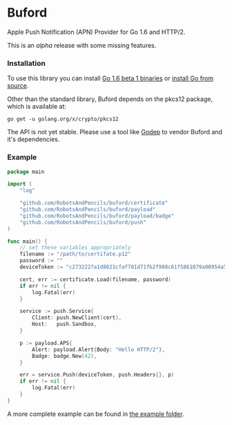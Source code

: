 # Buford

Apple Push Notification (APN) Provider for Go 1.6 and HTTP/2.

This is an _alpha_ release with some missing features.

### Installation

To use this library you can install [Go 1.6 beta 1 binaries](https://groups.google.com/forum/#!topic/golang-nuts/24zV9JeBoEE) or [install Go from source](https://golang.org/doc/install/source).

Other than the standard library, Buford depends on the pkcs12 package, which is available at:

```
go get -u golang.org/x/crypto/pkcs12
```

The API is not yet stable. Please use a tool like [Godep](https://github.com/tools/godep) to vendor Buford and it's dependencies.

### Example

```go
package main

import (
	"log"

	"github.com/RobotsAndPencils/buford/certificate"
	"github.com/RobotsAndPencils/buford/payload"
	"github.com/RobotsAndPencils/buford/payload/badge"
	"github.com/RobotsAndPencils/buford/push"
)

func main() {
	// set these variables appropriately
	filename := "/path/to/certifate.p12"
	password := ""
	deviceToken := "c2732227a1d8021cfaf781d71fb2f908c61f5861079a00954a5453f1d0281433"

	cert, err := certificate.Load(filename, password)
	if err != nil {
		log.Fatal(err)
	}

	service := push.Service{
		Client: push.NewClient(cert),
		Host:   push.Sandbox,
	}

	p := payload.APS{
		Alert: payload.Alert{Body: "Hello HTTP/2"},
		Badge: badge.New(42),
	}

	err = service.Push(deviceToken, push.Headers{}, p)
	if err != nil {
		log.Fatal(err)
	}
}
```

A more complete example can be found in [the example folder](https://github.com/RobotsAndPencils/buford/tree/master/example).
